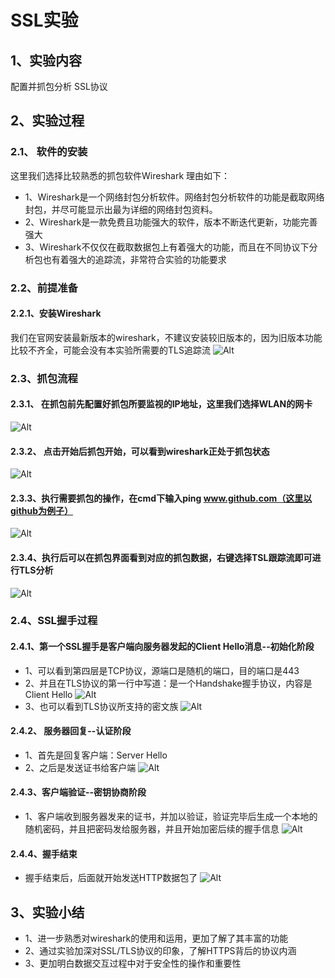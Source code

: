 # SSL实验
## 1、实验内容
配置并抓包分析 SSL协议
## 2、实验过程
### 2.1、 软件的安装
这里我们选择比较熟悉的抓包软件Wireshark
理由如下：
- 1、Wireshark是一个网络封包分析软件。网络封包分析软件的功能是截取网络封包，并尽可能显示出最为详细的网络封包资料。
- 2、Wireshark是一款免费且功能强大的软件，版本不断迭代更新，功能完善强大
- 3、Wireshark不仅仅在截取数据包上有着强大的功能，而且在不同协议下分析包也有着强大的追踪流，非常符合实验的功能要求
### 2.2、前提准备
#### 2.2.1、安装Wireshark
我们在官网安装最新版本的wireshark，不建议安装较旧版本的，因为旧版本功能比较不齐全，可能会没有本实验所需要的TLS追踪流
![Alt](./img/官网安装.png)
### 2.3、抓包流程
#### 2.3.1、 在抓包前先配置好抓包所要监视的IP地址，这里我们选择WLAN的网卡
![Alt](./img/抓包配置.png)
#### 2.3.2、 点击开始后抓包开始，可以看到wireshark正处于抓包状态
![Alt](./img/抓包开始.png)
#### 2.3.3、执行需要抓包的操作，在cmd下输入ping www.github.com（这里以github为例子）
![Alt](./img/github.png)
#### 2.3.4、执行后可以在抓包界面看到对应的抓包数据，右键选择TSL跟踪流即可进行TLS分析
![Alt](./img/跟踪.png)
### 2.4、SSL握手过程
#### 2.4.1、第一个SSL握手是客户端向服务器发起的Client Hello消息--初始化阶段
- 1、可以看到第四层是TCP协议，源端口是随机的端口，目的端口是443
- 2、并且在TLS协议的第一行中写道：是一个Handshake握手协议，内容是Client Hello
![Alt](./img/源与目的端口.png)
- 3、也可以看到TLS协议所支持的密文族
![Alt](./img/密文族.png)
#### 2.4.2、 服务器回复--认证阶段
 - 1、首先是回复客户端：Server Hello
 - 2、之后是发送证书给客户端
![Alt](./img/服务器回复.png)
#### 2.4.3、客户端验证--密钥协商阶段
- 1、客户端收到服务器发来的证书，并加以验证，验证完毕后生成一个本地的随机密码，并且把密码发给服务器，并且开始加密后续的握手信息
![Alt](./img/客户端回应.png)
#### 2.4.4、握手结束
- 握手结束后，后面就开始发送HTTP数据包了
![Alt](./img/后续加密数据.png)
## 3、实验小结
- 1、进一步熟悉对wireshark的使用和运用，更加了解了其丰富的功能
- 2、通过实验加深对SSL/TLS协议的印象，了解HTTPS背后的协议内涵
- 3、更加明白数据交互过程中对于安全性的操作和重要性
